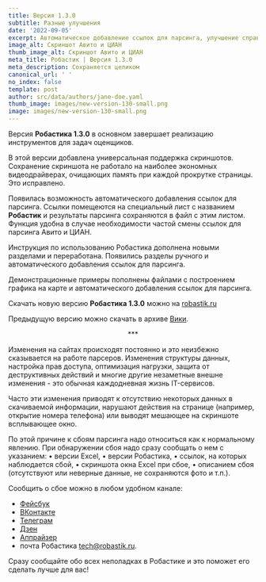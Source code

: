 ```yaml
---
title: Версия 1.3.0
subtitle: Разные улучшения
date: '2022-09-05'
excerpt: Автоматическое добавление ссылок для парсинга, улучшение справочной информации и дополнение демонстрационных примеров.
image_alt: Скриншот Авито и ЦИАН
thumb_image_alt: Скриншот Авито и ЦИАН
meta_title: Робастик | Версия 1.3.0
meta_description: Сохраняется целиком
canonical_url: ' '
no_index: false
template: post
author: src/data/authors/jane-doe.yaml
thumb_image: images/new-version-130-small.png
image: images/new-version-130-small.png
---
```

Версия **Робастика 1.3.0** в основном завершает реализацию инструментов для задач оценщиков.

В этой версии добавлена универсальная поддержка скриншотов. Сохранение скриншота не работало на наиболее экономных видеодрайверах, очищающих память при каждой прокрутке страницы. Это исправлено.

Появилась возможность автоматического добавления ссылок для парсинга. Ссылки помещеются на специальный лист с названием **Робастик** и результаты парсинга сохраняются в файл с этим листом. Функция удобна в случае необходимости частой смены ссылок для парсинга Авито и ЦИАН.

Инструкция по использованию Робастика дополнена новыми разделами и переработана. Появились разделы ручного и автоматического добавления ссылок для парсинга. 

Демонстрационные примеры пополнены файлами с построением графика на карте и автоматического добавления ссылок для парсинга.

Скачать новую версию **Робастика 1.3.0** можно на [robastik.ru](https://robastik.ru/)

Предыдущую версию можно скачать в архиве [Вики](https://drive.google.com/drive/folders/1vOupCE1vRTIJnFEeUkU4DWPEsbcFrijg).

<p align="center">***</p>

Изменения на сайтах происходят постоянно и это неизбежно сказывается на работе парсеров. Изменения структуры данных, настройка прав доступа, оптимизация нагрузки, защита от деструктивных действий и многие другие незаметные внешне изменения - это обычная каждодневная жизнь IT-сервисов.

Часто эти изменения приводят к отсутствию некоторых данных в скачиваемой информации, нарушают действия на странице (например, открытие номера телефона) или выводят мешающее на скриншоте всплывающее окно.

По этой причине к сбоям парсинга надо относиться как к нормальному явлению. При обнаружении сбоя надо сразу сообщать о нем с указанием:
• версии Excel,
• версии Робастика,
• ссылок, на которых наблюдается сбой,
• скриншота окна Excel при сбое,
• описанием сбоя (отсутствуют или неверные данные, не сохраняются фото и т.п.).

Сообщить о сбое можно в любом удобном канале:
- [Фейсбук](https://www.facebook.com/groups/excelword/)
- [ВКонтакте](https://vk.com/exceltoword)
- [Телеграм](https://t.me/RobastikRu)
- [Дзен](https://zen.yandex.ru/robastik)
- [Аппрайзер](http://appraiser.ru/default.aspx?SectionId=32&g=posts&t=14905)
- почта Робастика tech@robastik.ru.

Сразу сообщайте обо всех неполадках в Робастике и это поможет его сделать лучше для вас!
